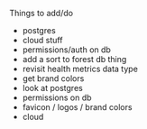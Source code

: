Things to add/do

- postgres
- cloud stuff
- permissions/auth on db
- add a sort to forest db thing
- revisit health metrics data type
- get brand colors
- look at postgres
- permissions on db
- favicon / logos / brand colors
- cloud
